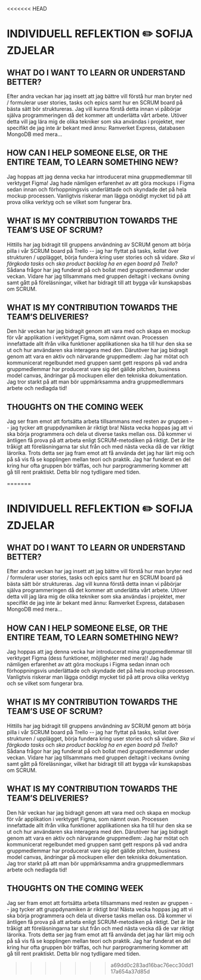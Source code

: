 <<<<<<< HEAD
# INDIVIDUELL REFLEKTION :pencil2: SOFIJA ZDJELAR

## WHAT DO I WANT TO LEARN OR UNDERSTAND BETTER?
Efter andra veckan har jag insett att jag bättre vill förstå hur man bryter ned / formulerar user stories, tasks och epics samt hur en SCRUM board på bästa sätt bör struktureras. Jag vill kunna förstå detta innan vi påbörjar själva programmeringen då det kommer att underlätta vårt arbete. Utöver detta vill jag lära mig de olika tekniker som ska användas i projektet, mer specifikt de jag inte är bekant med ännu: Ramverket Express, databasen MongoDB med mera...

## HOW CAN I HELP SOMEONE ELSE, OR THE ENTIRE TEAM, TO LEARN SOMETHING NEW? 
Jag hoppas att jag denna vecka har introducerat mina gruppmedlemmar till verktyget Figma! Jag hade nämligen erfarenhet av att göra mockups i Figma sedan innan och förhoppningsvis underlättade och skyndade det på hela mockup processen. Vanligtvis riskerar man lägga onödigt mycket tid på att prova olika verktyg och se vilket som fungerar bra.   

## WHAT IS MY CONTRIBUTION TOWARDS THE TEAM’S USE OF SCRUM? 
Hittills har jag bidragit till gruppens användning av SCRUM genom att börja pilla i vår SCRUM board på Trello -- jag har flyttat på tasks, kollat över strukturen / upplägget, börja fundera kring user stories och så vidare. *Ska vi färgkoda tasks* och *ska product backlog ha en egen board på Trello*? Sådana frågor har jag funderat på och bollat med gruppmedlemmar under veckan. Vidare har jag tillsammans med gruppen deltagit i veckans övning samt gått på föreläsningar, vilket har bidragit till att bygga vår kunskapsbas om SCRUM.     

## WHAT IS MY CONTRIBUTION TOWARDS THE TEAM’S DELIVERIES? 
Den här veckan har jag bidragit genom att vara med och skapa en mockup för vår applikation i verktyget Figma, som nämnt ovan. Processen innefattade allt ifrån vilka funktioner applikationen ska ha till hur den ska se ut och hur användaren ska interagera med den. Därutöver har jag bidragit genom att vara en aktiv och närvarande gruppmedlem: Jag har mötat och kommunicerat regelbundet med gruppen samt gett respons på vad andra gruppmedlemmar har producerat vare sig det gällde pitchen, business model canvas, ändringar på mockupen eller den tekniska dokumentation. Jag tror starkt på att man bör uppmärksamma andra gruppmedlemmars arbete och nedlagda tid!   

## THOUGHTS ON THE COMING WEEK
Jag ser fram emot att fortsätta arbeta tillsammans med resten av gruppen -- jag tycker att gruppdynamiken är riktigt bra! Nästa vecka hoppas jag att vi ska börja programmera och dela ut diverse tasks mellan oss. Då kommer vi äntligen få prova på att arbeta enligt SCRUM-metodiken på riktigt. Det är lite tråkigt att föreläsningarna tar slut från och med nästa vecka då de var riktigt lärorika. Trots detta ser jag fram emot att få använda det jag har lärt mig och på så vis få se kopplingen mellan teori och praktik. Jag har funderat en del kring hur ofta gruppen bör träffas, och hur parprogrammering kommer att gå till rent praktiskt. Detta blir nog tydligare med tiden. 


=======
# INDIVIDUELL REFLEKTION :pencil2: SOFIJA ZDJELAR

## WHAT DO I WANT TO LEARN OR UNDERSTAND BETTER?
Efter andra veckan har jag insett att jag bättre vill förstå hur man bryter ned / formulerar user stories, tasks och epics samt hur en SCRUM board på bästa sätt bör struktureras. Jag vill kunna förstå detta innan vi påbörjar själva programmeringen då det kommer att underlätta vårt arbete. Utöver detta vill jag lära mig de olika tekniker som ska användas i projektet, mer specifikt de jag inte är bekant med ännu: Ramverket Express, databasen MongoDB med mera...

## HOW CAN I HELP SOMEONE ELSE, OR THE ENTIRE TEAM, TO LEARN SOMETHING NEW? 
Jag hoppas att jag denna vecka har introducerat mina gruppmedlemmar till verktyget Figma (dess funktioner, möjligheter med mera)! Jag hade nämligen erfarenhet av att göra mockups i Figma sedan innan och förhoppningsvis underlättade och skyndade det på hela mockup processen. Vanligtvis riskerar man lägga onödigt mycket tid på att prova olika verktyg och se vilket som fungerar bra.   

## WHAT IS MY CONTRIBUTION TOWARDS THE TEAM’S USE OF SCRUM? 
Hittills har jag bidragit till gruppens användning av SCRUM genom att börja pilla i vår SCRUM board på Trello -- jag har flyttat på tasks, kollat över strukturen / upplägget, börja fundera kring user stories och så vidare. *Ska vi färgkoda tasks* och *ska product backlog ha en egen board på Trello*? Sådana frågor har jag funderat på och bollat med gruppmedlemmar under veckan. Vidare har jag tillsammans med gruppen deltagit i veckans övning samt gått på föreläsningar, vilket har bidragit till att bygga vår kunskapsbas om SCRUM.     

## WHAT IS MY CONTRIBUTION TOWARDS THE TEAM’S DELIVERIES? 
Den här veckan har jag bidragit genom att vara med och skapa en mockup för vår applikation i verktyget Figma, som nämnt ovan. Processen innefattade allt ifrån vilka funktioner applikationen ska ha till hur den ska se ut och hur användaren ska interagera med den. Därutöver har jag bidragit genom att vara en aktiv och närvarande gruppmedlem: Jag har mötat och kommunicerat regelbundet med gruppen samt gett respons på vad andra gruppmedlemmar har producerat vare sig det gällde pitchen, business model canvas, ändringar på mockupen eller den tekniska dokumentation. Jag tror starkt på att man bör uppmärksamma andra gruppmedlemmars arbete och nedlagda tid!   

## THOUGHTS ON THE COMING WEEK
Jag ser fram emot att fortsätta arbeta tillsammans med resten av gruppen -- jag tycker att gruppdynamiken är riktigt bra! Nästa vecka hoppas jag att vi ska börja programmera och dela ut diverse tasks mellan oss. Då kommer vi äntligen få prova på att arbeta enligt SCRUM-metodiken på riktigt. Det är lite tråkigt att föreläsningarna tar slut från och med nästa vecka då de var riktigt lärorika. Trots detta ser jag fram emot att få använda det jag har lärt mig och på så vis få se kopplingen mellan teori och praktik. Jag har funderat en del kring hur ofta gruppen bör träffas, och hur parprogrammering kommer att gå till rent praktiskt. Detta blir nog tydligare med tiden. 


>>>>>>> a69dd0c283ad16bac76ecc30dd117a654a37d85d
